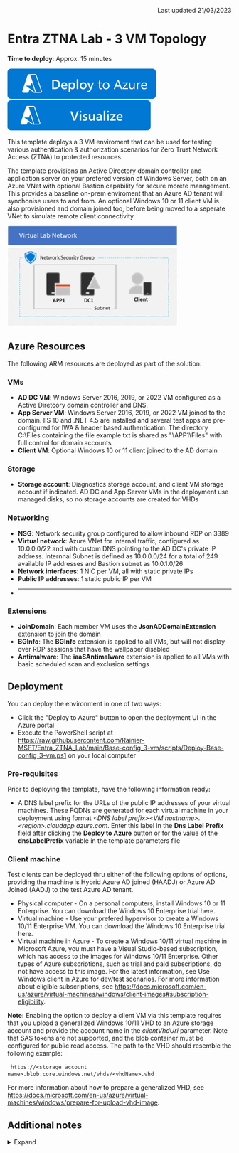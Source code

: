 <p dir='rtl' align='right'>Last updated 21/03/2023</p>

# Entra ZTNA Lab - 3 VM Topology                                                                                                       

**Time to deploy**: Approx. 15 minutes

<a href="https://portal.azure.com/#create/Microsoft.Template/uri/https%3A%2F%2Fraw.githubusercontent.com%2FRainier-MSFT%2FEntra_ZTNA_Lab%2Fmain%2FBase-config_3-vm%2Fazuredeploy.json" target="_blank">
<img src="images/deploytoazure.svg"/>
</a>
<a href="http://armviz.io/#/?load=https%3A%2F%2Fraw.githubusercontent.com%2FRainier-MSFT%2FEntra_ZTNA_Lab%2Fmain%2FBase-config_3-vm%2Fazuredeploy.json" target="_blank">
<img src="images/visualizebutton.svg"/>
</a><p>

This template deploys a 3 VM enviroment that can be used for testing various authentication & authorization scenarios for Zero Trust Network Access (ZTNA) to protected resources.

The template provisions an Active Directory domain controller and application server on your prefered version of Windows Server, both on an Azure VNet with optional Bastion capability for secure morete management. This provides a baseline on-prem enviroment that an Azure AD tenant will synchonise users to and from. An optional Windows 10 or 11 client VM is also provisioned and domain joined too, before being moved to a seperate VNet to simulate remote client connectivity.


![alt text](images/base-config_3-vm.png "Diagram of the base config deployment")


## Azure Resources

The following ARM resources are deployed as part of the solution:

### VMs
+ **AD DC VM**: Windows Server 2016, 2019, or 2022 VM configured as a Active Diretcory domain controller and DNS.
+ **App Server VM**: Windows Server 2016, 2019, or 2022 VM joined to the domain. IIS 10 and .NET 4.5 are installed and several test apps are pre-configured for IWA & header based authentication. The directory C:\Files containing the file example.txt is shared as "\\APP1\Files" with full control for domain accounts
+ **Client VM**: Optional Windows 10 or 11 client joined to the AD domain

### Storage
+ **Storage account**: Diagnostics storage account, and client VM storage account if indicated. AD DC and App Server VMs in the deployment use managed disks, so no storage accounts are created for VHDs

### Networking
+ **NSG**: Network security group configured to allow inbound RDP on 3389
+ **Virtual network**: Azure VNet for internal traffic, configured as 10.0.0.0/22 and with custom DNS pointing to the AD DC's private IP address. Internnal Subnet is defined as 10.0.0.0/24 for a total of 249 available IP addresses and Bastion subnet as 10.0.1.0/26
+ **Network interfaces**: 1 NIC per VM, all with static private IPs
+ **Public IP addresses**: 1 static public IP per VM
+ ** **

### Extensions
+ **JoinDomain**: Each member VM uses the **JsonADDomainExtension** extension to join the domain
+ **BGInfo**: The **BGInfo** extension is applied to all VMs, but will not display over RDP sessions that have the wallpaper disabled
+ **Antimalware**: The **iaaSAntimalware** extension is applied to all VMs with basic scheduled scan and exclusion settings
     
## Deployment
You can deploy the environment in one of two ways:

+ Click the "Deploy to Azure" button to open the deployment UI in the Azure portal
+ Execute the PowerShell script at https://raw.githubusercontent.com/Rainier-MSFT/Entra_ZTNA_Lab/main/Base-config_3-vm/scripts/Deploy-Base-config_3-vm.ps1 on your local computer

### Pre-requisites
Prior to deploying the template, have the following information ready:

+ A DNS label prefix for the URLs of the public IP addresses of your virtual machines. These FQDNs are generated for each virtual machine in your deployment using format _\<DNS label prefix\>\<VM hostname\>.\<region\>.cloudapp.azure.com_. Enter this label in the __Dns Label Prefix__ field after clicking the __Deploy to Azure__ button or for the value of the __dnsLabelPrefix__ variable in the template parameters file

### Client machine
Test clients can be deployed thru either of the following options of options, providing the machine is Hybrid Azure AD joined (HAADJ) or Azure AD Joined (AADJ) to the test Azure AD tenant.   
     
+ Physical computer - On a personal computers, install Windows 10 or 11 Enterprise. You can download the Windows 10 Enterprise trial here.
+ Virtual machine - Use your prefered hypervisor to create a Windows 10/11 Enterprise VM. You can download the Windows 10 Enterprise trial here.
+ Virtual machine in Azure - To create a Windows 10/11 virtual machine in Microsoft Azure, you must have a Visual Studio-based subscription, which has access to the images for Windows 10/11 Enterprise. Other types of Azure subscriptions, such as trial and paid subscriptions, do not have access to this image. For the latest information, see Use Windows client in Azure for dev/test scenarios. For more information about eligible subscriptions, see https://docs.microsoft.com/en-us/azure/virtual-machines/windows/client-images#subscription-eligibility.
     
**Note:** Enabling the option to deploy a client VM via this template requires that you upload a generalized Windows 10/11 VHD to an Azure storage account and provide the account name in the _clientVhdUri_ parameter. Note that SAS tokens are not supported, and the blob container must be configured for public read access. The path to the VHD should resemble the following example:

     https://<storage account name>.blob.core.windows.net/vhds/<vhdName>.vhd

For more information about how to prepare a generalized VHD, see https://docs.microsoft.com/en-us/azure/virtual-machines/windows/prepare-for-upload-vhd-image.
        
## Additional notes
<details>
  <summary>Expand</summary>

<p><p>
<li> All guest OS configuration is executed with DSC, using the resources CreateADPDC.ps1.zip and AppConfig.ps1.zip</li>
<li>The domain user *User1* is created in the domain and added to the Domain Admins group. User1's password is the one you provide in the *adminPassword* parameter
<li> The *App server* and *Client* VM resources depend on the **ADDC** resource deployment in order to ensure that the AD domain exists prior to execution of 
the JoinDomain extensions for the member VMs. This asymmetric VM deployment process adds several minutes to the overall deployment time
<li> The private IP address of the **ADDC** VM is always *10.0.0.10*. This IP is set as the DNS IP for the virtual network and all member NICs
<li> The default VM size for all VMs in the deployment is Standard_B2s
<li> Deployment outputs include public IP address and FQDN for each VM
<li> When the specified VM size is smaller than DS4_v2, the client VM deployment may take longer than expected, and then may appear to fail. The client VMs and extensions may or may not deploy successfully. This is due to an ongoing Azure client deployment bug, and only happens when the client VM size is smaller than DS4_v2.

</details>
